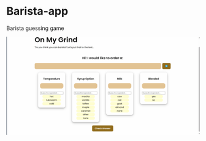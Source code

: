# Barista-app
Barista guessing game



<img src='Animation.gif' title='Video Walkthrough' width='' alt='Video Walkthrough' />


